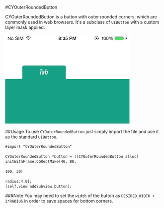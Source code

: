 #CYOuterRoundedButton

CYOuterRoundedButton is a button with outer rounded corners, which are commonly used in web browsers. It's a subclass of `UIButton` with a custom layer mask applied.

![screenshot](./preview.png)

##Usage
To use `CYOuterRoundedButton` just simply import the file and use it as the standard `UIButton`.

```objc
#import "CYOuterRoundedButton"

CYOuterRoundedButton *button = [[CYOuterRoundedButton alloc] initWithFrame:CGRectMake(40, 80,
                                                                                      100, 30)
                                                                      radius:4.0];
[self.view addSubview:button];

```

###Note
You may need to set the `width` of the button as `DESIRED_WIDTH + 2*RADIUS` in order to save spaces for bottom corners.
